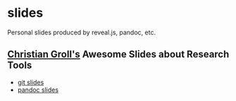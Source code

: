 # slides
Personal slides produced by reveal.js, pandoc, etc.

## [Christian Groll's](https://github.com/cgroll) Awesome Slides about Research Tools

- [git slides](https://slides.voleking.me/objs/git.slides.html#/)
- [pandoc slides](https://slides.voleking.me/objs/markdown.slides.html#/)
